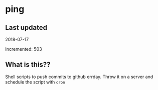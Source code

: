 # ping

## Last updated
2018-07-17

Incremented: 503

## What is this??
Shell scripts to push commits to github errday. Throw it on a server and schedule the script with `cron`
